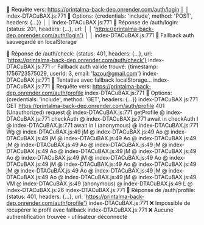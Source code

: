 🔄 Requête vers: https://printalma-back-dep.onrender.com/auth/login                        │
│   index-DTACuBAX.js:771 📝 Options: {credentials: 'include', method: 'POST', headers: {…}}   │
│   index-DTACuBAX.js:771 📡 Réponse de /auth/login: {status: 201, headers: {…}, url:          │
│   'https://printalma-back-dep.onrender.com/auth/login'}                                      │
│   index-DTACuBAX.js:771 💾 Fallback auth sauvegardé en localStorage 

📡 Réponse de /auth/check: {status: 401, headers: {…}, url: 'https://printalma-back-dep.onrender.com/auth/check'}
index-DTACuBAX.js:771 ✅ Fallback auth valide trouvé: {timestamp: 1756723575029, userId: 3, email: 'lazou@gmail.com'}
index-DTACuBAX.js:771 🔄 Tentative avec fallback localStorage...
index-DTACuBAX.js:771 🔄 Requête vers: https://printalma-back-dep.onrender.com/auth/profile
index-DTACuBAX.js:771 📝 Options: {credentials: 'include', method: 'GET', headers: {…}}
index-DTACuBAX.js:771   GET https://printalma-back-dep.onrender.com/auth/profile 401 (Unauthorized)
request @ index-DTACuBAX.js:771
getProfile @ index-DTACuBAX.js:771
checkAuth @ index-DTACuBAX.js:771
await in checkAuth
l @ index-DTACuBAX.js:771
await in l
(anonymous) @ index-DTACuBAX.js:771
Wg @ index-DTACuBAX.js:49
jM @ index-DTACuBAX.js:49
Ao @ index-DTACuBAX.js:49
jM @ index-DTACuBAX.js:49
Ao @ index-DTACuBAX.js:49
jM @ index-DTACuBAX.js:49
Ao @ index-DTACuBAX.js:49
jM @ index-DTACuBAX.js:49
Ao @ index-DTACuBAX.js:49
jM @ index-DTACuBAX.js:49
Ao @ index-DTACuBAX.js:49
jM @ index-DTACuBAX.js:49
Ao @ index-DTACuBAX.js:49
jM @ index-DTACuBAX.js:49
Ao @ index-DTACuBAX.js:49
jM @ index-DTACuBAX.js:49
Ao @ index-DTACuBAX.js:49
jM @ index-DTACuBAX.js:49
Ao @ index-DTACuBAX.js:49
jM @ index-DTACuBAX.js:49
VM @ index-DTACuBAX.js:49
(anonymous) @ index-DTACuBAX.js:49
L @ index-DTACuBAX.js:26
index-DTACuBAX.js:771 📡 Réponse de /auth/profile: {status: 401, headers: {…}, url: 'https://printalma-back-dep.onrender.com/auth/profile'}
index-DTACuBAX.js:771 ❌ Impossible de récupérer le profil avec fallback
index-DTACuBAX.js:771 ❌ Aucune authentification trouvée - utilisateur déconnecté